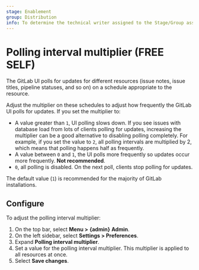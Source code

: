 ```yaml
---
stage: Enablement
group: Distribution
info: To determine the technical writer assigned to the Stage/Group associated with this page, see https://about.gitlab.com/handbook/engineering/ux/technical-writing/#assignments
---
```


# Polling interval multiplier **(FREE SELF)**

The GitLab UI polls for updates for different resources (issue notes, issue titles, pipeline
statuses, and so on) on a schedule appropriate to the resource.

Adjust the multiplier on these schedules to adjust how frequently the GitLab UI polls for updates. If
you set the multiplier to:

- A value greater than `1`, UI polling slows down. If you see issues with database load from lots of
  clients polling for updates, increasing the multiplier can be a good alternative to disabling
  polling completely. For example, if you set the value to `2`, all polling intervals
  are multiplied by 2, which means that polling happens half as frequently.
- A value between `0` and `1`, the UI polls more frequently so updates occur more frequently.
  **Not recommended**.
- `0`, all polling is disabled. On the next poll, clients stop polling for updates.

The default value (`1`) is recommended for the majority of GitLab installations.

## Configure

To adjust the polling interval multiplier:

1. On the top bar, select **Menu >** **{admin}** **Admin**.
1. On the left sidebar, select **Settings > Preferences**.
1. Expand **Polling interval multiplier**.
1. Set a value for the polling interval multiplier. This multiplier is applied to all resources at
   once.
1. Select **Save changes**.
